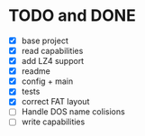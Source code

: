 # TODO and DONE

- [x] base project
- [x] read capabilities
- [x] add LZ4 support
- [x] readme
- [x] config + main
- [x] tests
- [x] correct FAT layout
- [ ] Handle DOS name colisions
- [ ] write capabilities
